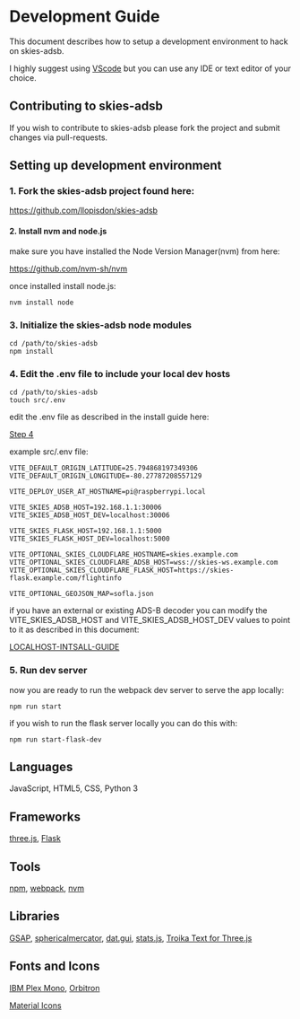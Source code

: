# Development Guide

This document describes how to setup a development environment to hack on skies-adsb.

I highly suggest using [VScode](https://code.visualstudio.com/) but you can use any IDE or text editor of your choice.

## Contributing to skies-adsb

If you wish to contribute to skies-adsb please fork the project and submit changes via pull-requests.

## Setting up development environment

### 1. Fork the skies-adsb project found here:

https://github.com/llopisdon/skies-adsb

#### 2. Install nvm and node.js

make sure you have installed the Node Version Manager(nvm) from here:

https://github.com/nvm-sh/nvm

once installed install node.js:

```
nvm install node
```

### 3. Initialize the skies-adsb node modules

```
cd /path/to/skies-adsb
npm install
```

### 4. Edit the .env file to include your local dev hosts

```
cd /path/to/skies-adsb
touch src/.env
```

edit the .env file as described in the install guide here:

[Step 4](RPI-INSTALL-GUIDE.md#step-4---setup-env-file-variables)

example src/.env file:

```
VITE_DEFAULT_ORIGIN_LATITUDE=25.794868197349306
VITE_DEFAULT_ORIGIN_LONGITUDE=-80.27787208557129

VITE_DEPLOY_USER_AT_HOSTNAME=pi@raspberrypi.local

VITE_SKIES_ADSB_HOST=192.168.1.1:30006
VITE_SKIES_ADSB_HOST_DEV=localhost:30006

VITE_SKIES_FLASK_HOST=192.168.1.1:5000
VITE_SKIES_FLASK_HOST_DEV=localhost:5000

VITE_OPTIONAL_SKIES_CLOUDFLARE_HOSTNAME=skies.example.com
VITE_OPTIONAL_SKIES_CLOUDFLARE_ADSB_HOST=wss://skies-ws.example.com
VITE_OPTIONAL_SKIES_CLOUDFLARE_FLASK_HOST=https://skies-flask.example.com/flightinfo

VITE_OPTIONAL_GEOJSON_MAP=sofla.json
```

if you have an external or existing ADS-B decoder you can modify the VITE_SKIES_ADSB_HOST and VITE_SKIES_ADSB_HOST_DEV values to point to it as described in this document:

[LOCALHOST-INTSALL-GUIDE](LOCALHOST-INSTALL-GUIDE.md)

### 5. Run dev server

now you are ready to run the webpack dev server to serve the app locally:

```
npm run start
```

if you wish to run the flask server locally you can do this with:

```
npm run start-flask-dev
```

## Languages

JavaScript, HTML5, CSS, Python 3

## Frameworks

[three.js](https://threejs.org/), [Flask](https://flask.palletsprojects.com/)

## Tools

[npm](https://www.npmjs.com/), [webpack](https://webpack.js.org/), [nvm](https://github.com/nvm-sh/nvm)

## Libraries

[GSAP](https://greensock.com/gsap/), [sphericalmercator](https://github.com/mapbox/sphericalmercator), [dat.gui](https://github.com/dataarts/dat.gui), [stats.js](https://github.com/mrdoob/stats.js/), [Troika Text for Three.js](https://protectwise.github.io/troika/troika-three-text/)

## Fonts and Icons

[IBM Plex Mono](https://fonts.google.com/specimen/IBM+Plex+Mono), [Orbitron](https://fonts.google.com/specimen/Orbitron)

[Material Icons](https://fonts.google.com/icons)
